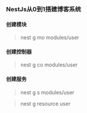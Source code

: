 ### NestJs从0到1搭建博客系统
#### 创建模块
> nest g mo modules/user
#### 创建控制器
> nest g co modules/user
#### 创建服务
> nest g s modules/user

> nest g resource user